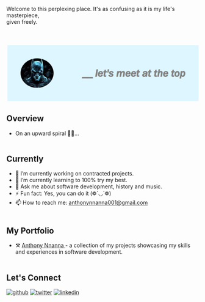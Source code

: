 Welcome to this perplexing place. It's as confusing as it is my life's masterpiece, <br> given freely. <br> <br> <br> <br>
<img src="media/top.png" alt="">




## Overview
- On an upward spiral 🚀🚀... <br> <br>




## Currently
- 🔭 I’m currently working on contracted projects.
- 🌱 I’m currently learning to 100% try my best.
- 💬 Ask me about software development, history and music.
- ⚡ Fun fact: Yes, you can do it (❁´◡`❁)
- 📫 How to reach me: anthonynnanna001@gmail.com <br> <br>



## My Portfolio
- ⚒️ <a href="https://anthony-nnanna-portfolio.vercel.app/"> Anthony Nnanna </a> - a collection of my projects showcasing my skills and experiences in software development. <br> <br>


## Let's Connect

[<img src='https://cdn.jsdelivr.net/npm/simple-icons@3.0.1/icons/github.svg' alt='github' height='20'>](https://github.com/chiefJurist)  [<img src='https://cdn.jsdelivr.net/npm/simple-icons@3.0.1/icons/twitter.svg' alt='twitter' height='20'>](https://twitter.com/AnthonyNnanna_C)
[<img src='https://cdn.jsdelivr.net/npm/simple-icons@3.0.1/icons/linkedin.svg' alt='linkedin' height='20'>]([https://www.linkedin.com/in/victor-onuoha-martins/](https://www.linkedin.com/in/anthony-nnanna-666085234)https://www.linkedin.com/in/anthony-nnanna-666085234)
